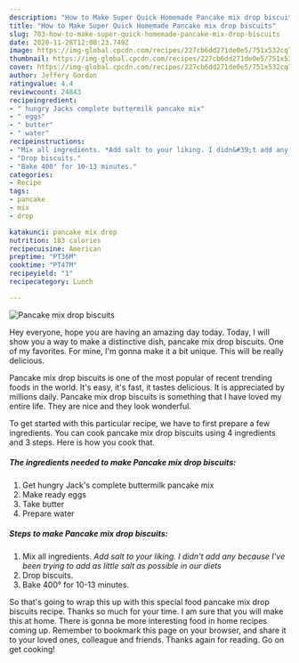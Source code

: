 ```yaml
---
description: "How to Make Super Quick Homemade Pancake mix drop biscuits"
title: "How to Make Super Quick Homemade Pancake mix drop biscuits"
slug: 703-how-to-make-super-quick-homemade-pancake-mix-drop-biscuits
date: 2020-11-28T12:00:23.749Z
image: https://img-global.cpcdn.com/recipes/227cb6dd271de0e5/751x532cq70/pancake-mix-drop-biscuits-recipe-main-photo.jpg
thumbnail: https://img-global.cpcdn.com/recipes/227cb6dd271de0e5/751x532cq70/pancake-mix-drop-biscuits-recipe-main-photo.jpg
cover: https://img-global.cpcdn.com/recipes/227cb6dd271de0e5/751x532cq70/pancake-mix-drop-biscuits-recipe-main-photo.jpg
author: Jeffery Gordon
ratingvalue: 4.4
reviewcount: 24843
recipeingredient:
- " hungry Jacks complete buttermilk pancake mix"
- " eggs"
- " butter"
- " water"
recipeinstructions:
- "Mix all ingredients. *Add salt to your liking. I didn&#39;t add any because I&#39;ve been trying to add as little salt as possible in our diets*"
- "Drop biscuits."
- "Bake 400° for 10-13 minutes."
categories:
- Recipe
tags:
- pancake
- mix
- drop

katakunci: pancake mix drop 
nutrition: 183 calories
recipecuisine: American
preptime: "PT36M"
cooktime: "PT47M"
recipeyield: "1"
recipecategory: Lunch

---
```



![Pancake mix drop biscuits](https://img-global.cpcdn.com/recipes/227cb6dd271de0e5/751x532cq70/pancake-mix-drop-biscuits-recipe-main-photo.jpg)

Hey everyone, hope you are having an amazing day today. Today, I will show you a way to make a distinctive dish, pancake mix drop biscuits. One of my favorites. For mine, I'm gonna make it a bit unique. This will be really delicious.

Pancake mix drop biscuits is one of the most popular of recent trending foods in the world. It's easy, it's fast, it tastes delicious. It is appreciated by millions daily. Pancake mix drop biscuits is something that I have loved my entire life. They are nice and they look wonderful.




To get started with this particular recipe, we have to first prepare a few ingredients. You can cook pancake mix drop biscuits using 4 ingredients and 3 steps. Here is how you cook that.

<!--inarticleads1-->

##### The ingredients needed to make Pancake mix drop biscuits:

1. Get  hungry Jack&#39;s complete buttermilk pancake mix
1. Make ready  eggs
1. Take  butter
1. Prepare  water




<!--inarticleads2-->

##### Steps to make Pancake mix drop biscuits:

1. Mix all ingredients. *Add salt to your liking. I didn&#39;t add any because I&#39;ve been trying to add as little salt as possible in our diets*
1. Drop biscuits.
1. Bake 400° for 10-13 minutes.




So that's going to wrap this up with this special food pancake mix drop biscuits recipe. Thanks so much for your time. I am sure that you will make this at home. There is gonna be more interesting food in home recipes coming up. Remember to bookmark this page on your browser, and share it to your loved ones, colleague and friends. Thanks again for reading. Go on get cooking!
